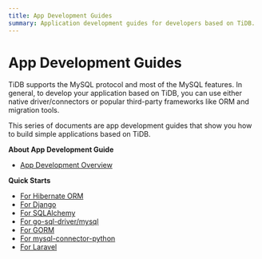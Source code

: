 ```yaml
---
title: App Development Guides
summary: Application development guides for developers based on TiDB.
---
```


# App Development Guides

TiDB supports the MySQL protocol and most of the MySQL features. In general, to develop your application based on TiDB, you  can use either native driver/connectors or popular third-party frameworks like ORM and migration tools.

This series of documents are app development guides that show you how to build simple applications based on TiDB.

<NavColum>
<ColumnTitle><strong>About App Development Guide</strong></ColumnTitle>

- [App Development Overview](app-dev-overview.md)

</NavColum>

<NavColum>
<ColumnTitle><strong>Quick Starts</strong></ColumnTitle>

- [For Hibernate ORM](for-hibernate-orm.md)
- [For Django](for-django.md)
- [For SQLAlchemy](for-sqlalchemy.md)
- [For go-sql-driver/mysql](for-go-sql-driver-mysql.md)
- [For GORM](for-gorm.md)
- [For mysql-connector-python](for-python-mysql-connector.md)
- [For Laravel](for-laravel.md)

</NavColum>
